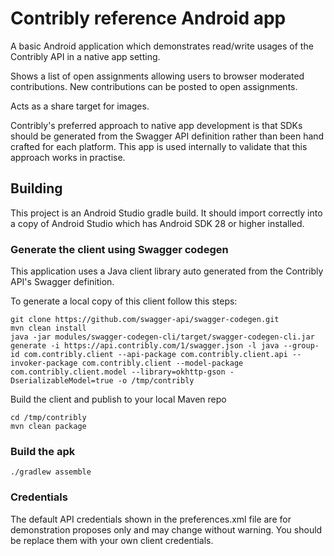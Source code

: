 # Contribly reference Android app

A basic Android application which demonstrates read/write usages of the Contribly API in a native app setting.

Shows a list of open assignments allowing users to browser moderated contributions.
New contributions can be posted to open assignments.

Acts as a share target for images.

Contribly's preferred approach to native app development is that SDKs should be generated from the Swagger API definition rather than been hand crafted for each platform.
This app is used internally to validate that this approach works in practise.


## Building

This project is an Android Studio gradle build.
It should import correctly into a copy of Android Studio which has Android SDK 28 or higher installed.


### Generate the client using Swagger codegen

This application uses a Java client library auto generated from the Contribly API's Swagger definition.

To generate a local copy of this client follow this steps:

```
git clone https://github.com/swagger-api/swagger-codegen.git
mvn clean install
java -jar modules/swagger-codegen-cli/target/swagger-codegen-cli.jar generate -i https://api.contribly.com/1/swagger.json -l java --group-id com.contribly.client --api-package com.contribly.client.api --invoker-package com.contribly.client --model-package com.contribly.client.model --library=okhttp-gson -DserializableModel=true -o /tmp/contribly
```

Build the client and publish to your local Maven repo


```
cd /tmp/contribly
mvn clean package
```

### Build the apk

```
./gradlew assemble
```

### Credentials

The default API credentials shown in the preferences.xml file are for demonstration proposes only and may change without warning.
You should be replace them with your own client credentials.
